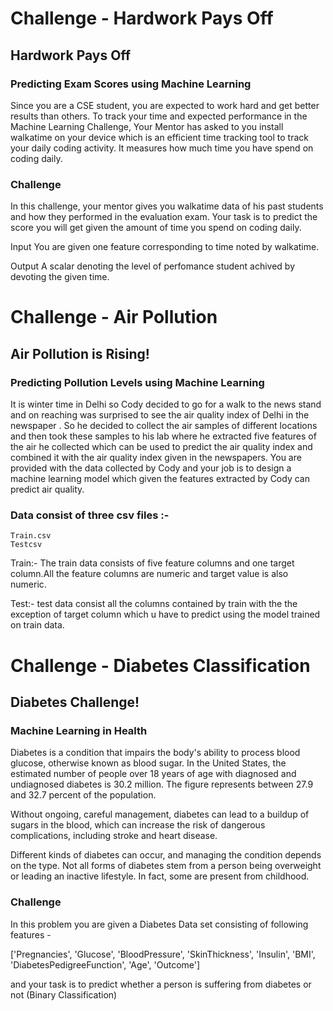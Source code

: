 # Challenge - Hardwork Pays Off
## Hardwork Pays Off
### Predicting Exam Scores using Machine Learning

Since you are a CSE student, you are expected to work hard and get better results than others. To track your time and expected performance in the Machine Learning Challenge, Your Mentor has asked to you install walkatime on your device which is an efficient time tracking tool to track your daily coding activity. It measures how much time you have spend on coding daily.

### Challenge

In this challenge, your mentor gives you walkatime data of his past students and how they performed in the evaluation exam. Your task is to predict the score you will get given the amount of time you spend on coding daily.

Input You are given one feature corresponding to time noted by walkatime.

Output A scalar denoting the level of perfomance student achived by devoting the given time.





# Challenge - Air Pollution
## Air Pollution is Rising!
### Predicting Pollution Levels using Machine Learning

It is winter time in Delhi so Cody decided to go for a walk to the news stand and on reaching was surprised to see the air quality index of Delhi in the newspaper . So he decided to collect the air samples of different locations and then took these samples to his lab where he extracted five features of the air he collected which can be used to predict the air quality index and combined it with the air quality index given in the newspapers. You are provided with the data collected by Cody and your job is to design a machine learning model which given the features extracted by Cody can predict air quality. 

### Data consist of three csv files :-

    Train.csv
    Testcsv

Train:- The train data consists of five feature columns and one target column.All the feature columns are numeric and target value is also numeric.

Test:- test data consist all the columns contained by train with the the exception of target column which u have to predict using the model trained on train data.





# Challenge - Diabetes Classification
## Diabetes Challenge!
### Machine Learning in Health

Diabetes is a condition that impairs the body's ability to process blood glucose, otherwise known as blood sugar. In the United States, the estimated number of people over 18 years of age with diagnosed and undiagnosed diabetes is 30.2 million. The figure represents between 27.9 and 32.7 percent of the population.

Without ongoing, careful management, diabetes can lead to a buildup of sugars in the blood, which can increase the risk of dangerous complications, including stroke and heart disease.

Different kinds of diabetes can occur, and managing the condition depends on the type. Not all forms of diabetes stem from a person being overweight or leading an inactive lifestyle. In fact, some are present from childhood.

### Challenge

In this problem you are given a Diabetes Data set consisting of following features -

['Pregnancies', 'Glucose', 'BloodPressure', 'SkinThickness', 'Insulin', 'BMI', 'DiabetesPedigreeFunction', 'Age', 'Outcome']

and your task is to predict whether a person is suffering from diabetes or not (Binary Classification)


